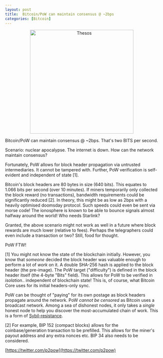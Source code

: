 ```yaml
---
layout: post
title:  Bitcoin/PoW can maintain consensus @ ~2bps
categories: [Bitcoin]
---
```


<center><a title="User Thomas H. White on en.wikipedia, Public domain, via Wikimedia Commons" href="https://commons.wikimedia.org/wiki/File:Thesos.jpg"><img width="340" alt="Thesos" src="https://upload.wikimedia.org/wikipedia/commons/1/10/Thesos.jpg"></a></center>

Bitcoin/PoW can maintain consensus @ ~2bps. That's two BITS per second.

Scenario: nuclear apocalypse. The internet is down. How can the network maintain consensus?

Fortunately, PoW allows for block header propagation via untrusted intermediaries. It cannot be tampered with. Further, PoW verification is self-evident and independent of state [1].

Bitcoin's block headers are 80 bytes in size (640 bits). This equates to 1.066 bits per second (over 10 minutes). If miners temporarily only collected the block reward (no transactions), bandwidth requirements could be significantly reduced [2]. In theory, this might be as low as 2bps with a heavily optimised doomsday protocol. Such speeds could even be sent via morse code! The ionosphere is known to be able to bounce signals almost halfway around the world! Who needs Starlink?

Granted, the above scenario might not work as well in a future where block rewards are much lower (relative to fees). Perhaps the telegraphers could even include a transaction or two? Still, food for thought.

PoW FTW!

[1] You might not know the state of the blockchain initially. However, you know that *someone* decided the block header was valuable enough to perform a lot of *work* on it. A double SHA-256 hash is applied to the block header (the pre-image). The PoW target ("difficulty") is defined in the block header itself (the 4-byte "Bits" field). This allows for PoW to be verified in *isolation*.. independent of blockchain state! This is, of course, what Bitcoin Core uses for its initial headers-only sync.

PoW can be thought of "paying" for its own postage as block headers propagate around the network. PoW *cannot be censored* as Bitcoin uses a broadcast network. Among a sea of dishonest nodes, it only takes a *single* honest node to help you discover the most-accumulated chain of work. This is a form of [Sybil-resistance](https://en.wikipedia.org/wiki/Sybil_attack).

[2] For example, BIP 152 (compact blocks) allows for the coinbase/generation transaction to be prefilled. This allows for the miner's payout address and any extra nonces etc. BIP 34 also needs to be considered.

[https://twitter.com/p2pow](https://twitter.com/p2pow)
